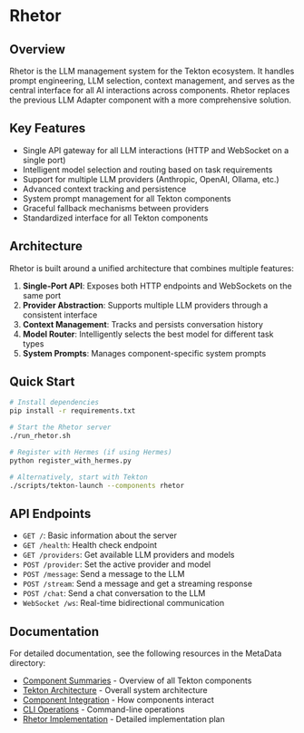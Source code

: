 # Rhetor

## Overview

Rhetor is the LLM management system for the Tekton ecosystem. It handles prompt engineering, LLM selection, context management, and serves as the central interface for all AI interactions across components. Rhetor replaces the previous LLM Adapter component with a more comprehensive solution.

## Key Features

- Single API gateway for all LLM interactions (HTTP and WebSocket on a single port)
- Intelligent model selection and routing based on task requirements
- Support for multiple LLM providers (Anthropic, OpenAI, Ollama, etc.)
- Advanced context tracking and persistence
- System prompt management for all Tekton components
- Graceful fallback mechanisms between providers
- Standardized interface for all Tekton components

## Architecture

Rhetor is built around a unified architecture that combines multiple features:

1. **Single-Port API**: Exposes both HTTP endpoints and WebSockets on the same port 
2. **Provider Abstraction**: Supports multiple LLM providers through a consistent interface
3. **Context Management**: Tracks and persists conversation history
4. **Model Router**: Intelligently selects the best model for different task types
5. **System Prompts**: Manages component-specific system prompts

## Quick Start

```bash
# Install dependencies
pip install -r requirements.txt

# Start the Rhetor server
./run_rhetor.sh

# Register with Hermes (if using Hermes)
python register_with_hermes.py

# Alternatively, start with Tekton
./scripts/tekton-launch --components rhetor
```

## API Endpoints

- `GET /`: Basic information about the server
- `GET /health`: Health check endpoint
- `GET /providers`: Get available LLM providers and models
- `POST /provider`: Set the active provider and model
- `POST /message`: Send a message to the LLM
- `POST /stream`: Send a message and get a streaming response
- `POST /chat`: Send a chat conversation to the LLM
- `WebSocket /ws`: Real-time bidirectional communication

## Documentation

For detailed documentation, see the following resources in the MetaData directory:

- [Component Summaries](../MetaData/ComponentSummaries.md) - Overview of all Tekton components
- [Tekton Architecture](../MetaData/TektonArchitecture.md) - Overall system architecture
- [Component Integration](../MetaData/ComponentIntegration.md) - How components interact
- [CLI Operations](../MetaData/CLI_Operations.md) - Command-line operations
- [Rhetor Implementation](../MetaData/Implementation/RhetorImplementation.md) - Detailed implementation plan